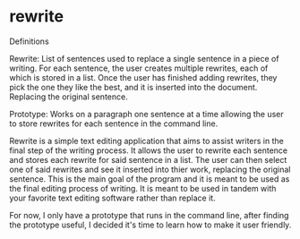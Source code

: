 # rewrite
Definitions

Rewrite: List of sentences used to replace a single sentence in a piece of writing. For each sentence, the user creates multiple rewrites, each of which is stored in   a list. Once the user has finished adding rewrites, they pick the one they like the best, and it is inserted into the document. Replacing the original sentence. 

Prototype: Works on a paragraph one sentence at a time allowing the user to store rewrites for each sentence in the command line.

Rewrite is a simple text editing application that aims to assist writers in the final step of the writing process. It allows the user to rewrite each sentence and stores each rewrite for said sentence in a list. The user can then select one of said rewrites and see it inserted into thier work, replacing the original sentence. This is the main goal of the program and it is meant to be used as the final editing process of writing. It is meant to be used in tandem with your favorite text editing software rather than replace it.

For now, I only have a prototype that runs in the command line, after finding the prototype useful, I decided it's time to learn how to make it user friendly.
